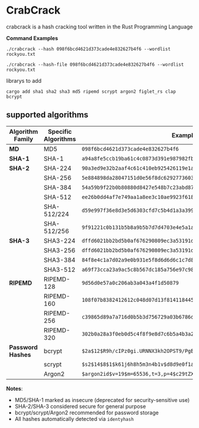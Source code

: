 # CrabCrack

crabcrack is a hash cracking tool written in the Rust Programming Language

<b>Command Examples</b>
```
./crabcrack --hash 098f6bcd4621d373cade4e832627b4f6 --wordlist rockyou.txt
```
```
./crabcrack --hash-file 098f6bcd4621d373cade4e832627b4f6 --wordlist rockyou.txt
```
librarys to add
```
cargo add sha1 sha2 sha3 md5 ripemd scrypt argon2 figlet_rs clap bcrypt
```

<h2>supported algorithms</h2>

| Algorithm Family    | Specific Algorithms                     | Example Hash                                                                 |
|---------------------|-----------------------------------------|------------------------------------------------------------------------------|
| **MD**              | MD5                                     | `098f6bcd4621d373cade4e832627b4f6`                                          |
| **SHA-1**           | SHA-1                                   | `a94a8fe5ccb19ba61c4c0873d391e987982fbbd3`                                  |
| **SHA-2**           | SHA-224                                 | `90a3ed9e32b2aaf4c61c410eb925426119e1a9dc`                                  |
|                     | SHA-256                                 | `5e884898da28047151d0e56f8dc6292773603d0d6aabbdd62a11ef721d1542d8`          |
|                     | SHA-384                                 | `54a59b9f22b0b80880d8427e548b7c23abd873486e1f035dce9cd697e85175035ca6ae8d6` |
|                     | SHA-512                                 | `ee26b0dd4af7e749aa1a8ee3c10ae9923f618980772e473f8819a5d4940e0db27ac185f8` |
|                     | SHA-512/224                             | `d59e997f36e8d3e5d6303cfd7c5b4d1a3a399a6e`                                  |
|                     | SHA-512/256                             | `9f91221c0b131b5b8a9b5b7d7d4703e4e5a1a7a3f0f1e1d1c1b1a19181716151`          |
| **SHA-3**           | SHA3-224                                | `dffd6021bb2bd5b0af676290809ec3a53191dd81c7f70a4b28688a3`                  |
|                     | SHA3-256                                | `dffd6021bb2bd5b0af676290809ec3a53191dd81c7f70a4b28688a362182986f`          |
|                     | SHA3-384                                | `84f8e4c1a7d02a9e0b931e5f8d6d6d6c1c7d8e3b0c6a9f0e9d8c7b6a5a4b3a2`          |
|                     | SHA3-512                                | `a69f73cca23a9ac5c8b567dc185a756e97c982164fe25859e0d1dcc1475c80a615b2123`  |
| **RIPEMD**          | RIPEMD-128                              | `9d56d0e57a0c206ab3a043a4f1d50879`                                          |
|                     | RIPEMD-160                              | `108f07b8382412612c048d07d13f814118445acd`                                  |
|                     | RIPEMD-256                              | `c39865d89a7a716d0b5b3d756729a03b6786d2680ddc3b3d7d7f7d7d6d5d4d3d2`          |
|                     | RIPEMD-320                              | `302b0a28a3f0eb0d5c4f8f9e8d7c6b5a4b3a2a1a0a9a8a7a6a5a4a3a2a1a`              |
| **Password Hashes** | bcrypt                                  | `$2a$12$R9h/cIPz0gi.URNNX3kh2OPST9/PgBkNEquQWy7iFWqba9Uo1zIWy`              |
|                     | scrypt                                  | `$s2$14$8$1$k61j6h8h5m3n4b1v$d8d9e0f1a2b3c4d5e6f7a8b9c0d1e2f3a4b5c6d7e8f9` |
|                     | Argon2                                  | `$argon2id$v=19$m=65536,t=3,p=4$c29tZXNhbHQ$RdescudvJCsgt3ub+b+dWRWJTmaa`  |

**Notes**:
- MD5/SHA-1 marked as insecure (deprecated for security-sensitive use)
- SHA-2/SHA-3 considered secure for general purpose
- bcrypt/scrypt/Argon2 recommended for password storage
- All hashes automatically detected via `identyhash`

